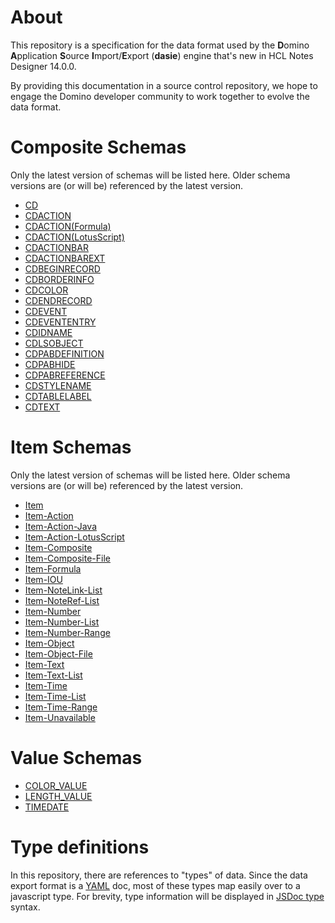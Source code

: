 <!--
   Copyright 2023 HCL America, Inc.

   Licensed under the Apache License, Version 2.0 (the "License"); you may not
   use this file except in compliance with the License. You may obtain a copy of
   the License at

       http://www.apache.org/licenses/LICENSE-2.0

   Unless required by applicable law or agreed to in writing, software
   distributed under the License is distributed on an "AS IS" BASIS, WITHOUT
   WARRANTIES OR CONDITIONS OF ANY KIND, either express or implied. See the
   License for the specific language governing permissions and limitations under
   the License.
-->

# About
This repository is a specification for the data format used by the **D**omino
**A**pplication **S**ource **I**mport/**E**xport (**dasie**) engine that's new
in HCL Notes Designer 14.0.0.

By providing this documentation in a source control repository, we hope to engage
the Domino developer community to work together to evolve the data format.

# Composite Schemas
Only the latest version of schemas will be listed here. Older schema versions
are (or will be) referenced by the latest version.

* [CD](./cdrecs/cd-v1.md)
* [CDACTION](./cdrecs/cd-action-v1.md)
* [CDACTION(Formula)](./cdrecs/cd-action(formula-v1).md)
* [CDACTION(LotusScript)](./cdrecs/cd-action(lotusscript)-v1.md)
* [CDACTIONBAR](./cdrecs/cd-actionbar-v1.md)
* [CDACTIONBAREXT](./cdrecs/cd-actionbarext-v1.md)
* [CDBEGINRECORD](./cdrecs/cd-beginrecord-v1.md)
* [CDBORDERINFO](./cdrecs/cd-borderinfo-v1.md)
* [CDCOLOR](./cdrecs/cd-color-v1.md)
* [CDENDRECORD](./cdrecs/cd-endrecord-v1.md)
* [CDEVENT](./cdrecs/cd-event-v1.md)
* [CDEVENTENTRY](./cdrecs/cd-evententry-v1.md)
* [CDIDNAME](./cdrecs/cd-idname-v1.md)
* [CDLSOBJECT](./cdrecs/cd-lsobject-v1.md)
* [CDPABDEFINITION](./cdrecs/cd-pabdefinition-v1.md)
* [CDPABHIDE](./cdrecs/cd-pabhide-v1.md)
* [CDPABREFERENCE](./cdrecs/cd-pabreference-v1.md)
* [CDSTYLENAME](./cdrecs/cd-stylename-v1.md)
* [CDTABLELABEL](./cdrecs/cd-tablelabel-v1.md)
* [CDTEXT](./cdrecs/cd-text-v1.md)

# Item Schemas
Only the latest version of schemas will be listed here. Older schema versions
are (or will be) referenced by the latest version.

* [Item](./items/item-v1.md)
* [Item-Action](./items/item-action-v1.md)
* [Item-Action-Java](./items/item-action-java-v1.md)
* [Item-Action-LotusScript](./items/item-action-lotusscript-v1.md)
* [Item-Composite](./items/item-composite-v1.md)
* [Item-Composite-File](./items/item-composite-file-v1.md)
* [Item-Formula](./items/item-formula-v1.md)
* [Item-IOU](./items/item-iou-v1.md)
* [Item-NoteLink-List](./items/item-notelink-list-v1.md)
* [Item-NoteRef-List](./items/item-noteref-list-v1.md)
* [Item-Number](./items/item-number-v1.md)
* [Item-Number-List](./items/item-number-list-v1.md)
* [Item-Number-Range](./items/item-number-range-v1.md)
* [Item-Object](./items/item-object-v1.md)
* [Item-Object-File](./items/item-object-file-v1.md)
* [Item-Text](./items/item-text-v1.md)
* [Item-Text-List](./items/item-text-list-v1.md)
* [Item-Time](./items/item-time-v1.md)
* [Item-Time-List](./items/item-time-list-v1.md)
* [Item-Time-Range](./items/item-time-range-v1.md)
* [Item-Unavailable](./items/item-unavailable-v1.md)

# Value Schemas
* [COLOR_VALUE](./values/color_value.md)
* [LENGTH_VALUE](./values/length_value.md)
* [TIMEDATE](./values/timedate.md)

# Type definitions
In this repository, there are references to "types" of data. Since the data
export format is a [YAML](https://yaml.org/) doc, most of these types map easily
over to a javascript type. For brevity, type information will be displayed in
[JSDoc type](https://jsdoc.app/tags-type.html) syntax.
